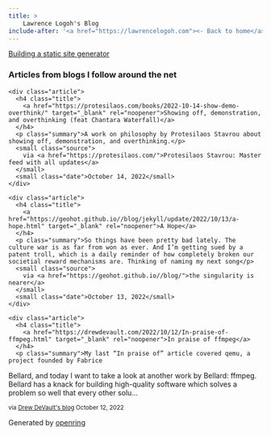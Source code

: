 ```yaml
---
title: > 
    Lawrence Logoh's Blog
include-after: '<a href="https://lawrencelogoh.com"><- Back to home</a>'
---
```

[Building a static site generator](https://lawrencelogoh.com/blog/2022-06-24-building-sgg.html)


<section class="webring">
  <h3>Articles from blogs I follow around the net</h3>
  <section class="articles">
    
    <div class="article">
      <h4 class="title">
        <a href="https://protesilaos.com/books/2022-10-14-show-demo-overthink/" target="_blank" rel="noopener">Showing off, demonstration, and overthinking (feat Chantara Waterfall)</a>
      </h4>
      <p class="summary">A work on philosophy by Protesilaos Stavrou about showing off, demonstration, and overthinking.</p>
      <small class="source">
        via <a href="https://protesilaos.com/">Protesilaos Stavrou: Master feed with all updates</a>
      </small>
      <small class="date">October 14, 2022</small>
    </div>
    
    <div class="article">
      <h4 class="title">
        <a href="https://geohot.github.io//blog/jekyll/update/2022/10/13/a-hope.html" target="_blank" rel="noopener">A Hope</a>
      </h4>
      <p class="summary">So things have been pretty bad lately. The culture war is as far from won as ever. And I’m getting sued by a patent troll, which is a daily reminder of how completely broken our societial reward mechanisms are. Thinking of naming my next song</p>
      <small class="source">
        via <a href="https://geohot.github.io//blog/">the singularity is nearer</a>
      </small>
      <small class="date">October 13, 2022</small>
    </div>
    
    <div class="article">
      <h4 class="title">
        <a href="https://drewdevault.com/2022/10/12/In-praise-of-ffmpeg.html" target="_blank" rel="noopener">In praise of ffmpeg</a>
      </h4>
      <p class="summary">My last “In praise of” article covered qemu, a project founded by Fabrice
Bellard, and today I want to take a look at another work by Bellard:
ffmpeg. Bellard has a knack for building high-quality software which solves
a problem so well that every other solu…</p>
      <small class="source">
        via <a href="https://drewdevault.com">Drew DeVault&#39;s blog</a>
      </small>
      <small class="date">October 12, 2022</small>
    </div>
    
  </section>
  <p class="attribution">
    Generated by
    <a href="https://git.sr.ht/~sircmpwn/openring">openring</a>
  </p>
</section>
